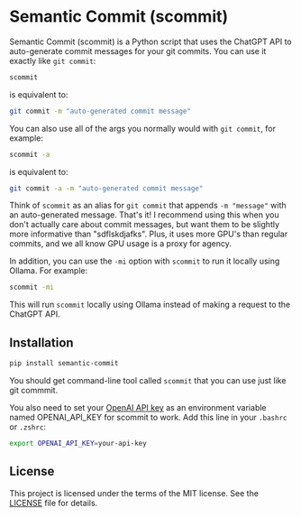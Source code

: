 # Semantic Commit (scommit)

Semantic Commit (scommit) is a Python script that uses the ChatGPT API to auto-generate commit messages for your git commits. You can use it exactly like `git commit`:

```bash
scommit
```

is equivalent to:

```bash
git commit -m "auto-generated commit message"
```

You can also use all of the args you normally would with `git commit`, for example:

```bash
scommit -a
```

is equivalent to:

```bash
git commit -a -m "auto-generated commit message"
```

Think of `scommit` as an alias for `git commit` that appends `-m "message"` with an auto-generated message. That's it! I recommend using this when you don't actually care about commit messages, but want them to be slightly more informative than "sdflskdjafks". Plus, it uses more GPU's than regular commits, and we all know GPU usage is a proxy for agency.

In addition, you can use the `-mi` option with `scommit` to run it locally using Ollama. For example:

```bash
scommit -mi
```

This will run `scommit` locally using Ollama instead of making a request to the ChatGPT API.

## Installation
```bash
pip install semantic-commit
```

You should get command-line tool called `scommit` that you can use just like git commmit.

You also need to set your [OpenAI API key](https://platform.openai.com/account/api-keys) as an environment variable named OPENAI_API_KEY for scommit to work. Add this line in your `.bashrc` or `.zshrc`:

```bash
export OPENAI_API_KEY=your-api-key
```

## License

This project is licensed under the terms of the MIT license. See the [LICENSE](LICENSE) file for details.